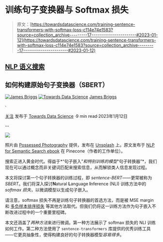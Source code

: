 # 训练句子变换器与 Softmax 损失

> 原文：[https://towardsdatascience.com/training-sentence-transformers-with-softmax-loss-c114e74e1583?source=collection_archive---------17-----------------------#2023-01-12](https://towardsdatascience.com/training-sentence-transformers-with-softmax-loss-c114e74e1583?source=collection_archive---------17-----------------------#2023-01-12)

## [NLP 语义搜索](https://jamescalam.medium.com/list/nlp-for-semantic-search-d3a4b96a52fe)

## 如何构建原始句子变换器（SBERT）

[![James Briggs](../Images/cb34b7011748e4d8607b7ff4a8510a93.png)](https://jamescalam.medium.com/?source=post_page-----c114e74e1583--------------------------------) [![Towards Data Science](../Images/a6ff2676ffcc0c7aad8aaf1d79379785.png)](https://towardsdatascience.com/?source=post_page-----c114e74e1583--------------------------------) [James Briggs](https://jamescalam.medium.com/?source=post_page-----c114e74e1583--------------------------------)

·

[关注](https://medium.com/m/signin?actionUrl=https%3A%2F%2Fmedium.com%2F_%2Fsubscribe%2Fuser%2Fb9d77a4ca1d1&operation=register&redirect=https%3A%2F%2Ftowardsdatascience.com%2Ftraining-sentence-transformers-with-softmax-loss-c114e74e1583&user=James+Briggs&userId=b9d77a4ca1d1&source=post_page-b9d77a4ca1d1----c114e74e1583---------------------post_header-----------) 发布于 [Towards Data Science](https://towardsdatascience.com/?source=post_page-----c114e74e1583--------------------------------) ·9 min read·2023年1月12日

--

![](../Images/e9e629a36ae10fd37e92fbd2fa3327d2.png) 

照片由 [Possessed Photography](https://unsplash.com/@possessedphotography?utm_source=medium&utm_medium=referral) 提供，发布在 [Unsplash](https://unsplash.com/?utm_source=medium&utm_medium=referral) 上。原文发布于 [NLP for Semantic Search ebook](https://www.pinecone.io/learn/sentence-embeddings/) 在 Pinecone（作者的工作单位）。

搜索正进入黄金时代。得益于*“句子嵌入”*和特别训练的模型*“句子转换器”*，我们现在可以通过概念而非关键词匹配来搜索信息，从而解锁类人信息发现过程。

本文将探讨第一个句子转换器的训练过程，即 *sentence-BERT*——更常被称为 *SBERT*。我们将深入探讨**N**atural **L**anguage **I**nference (NLI) 训练方法中的 *softmax 损失*，以微调模型以生成句子嵌入。

请注意，softmax 损失不再是训练句子转换器的首选方法，而是被 MSE margin 和 [多负样本排序损失](https://www.pinecone.io/learn/fine-tune-sentence-transformers-mnr/) 等其他方法取代。但我们仍将这一训练方法作为句子嵌入不断改进过程中的一个重要里程碑。

本文还涵盖了*两种方法*来进行微调。第一种方法展示了 softmax 损失的 NLI 训练如何工作。第二种方法使用了 `sentence-transformers` 库提供的优秀训练工具——它更具抽象性，使得构建良好的句子转换器模型*容易得多*。

